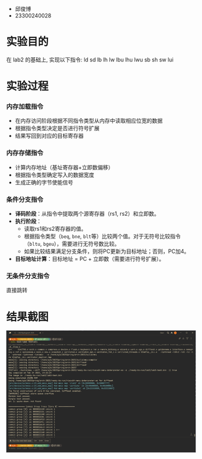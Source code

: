 - 邱俊博
- 23300240028
# 实验目的
在 lab2 的基础上, 实现以下指令:
ld sd lb lh lw lbu lhu lwu sb sh sw lui

# 实验过程
### 内存加载指令
- 在内存访问阶段根据不同指令类型从内存中读取相应位宽的数据
- 根据指令类型决定是否进行符号扩展
- 结果写回到对应的目标寄存器
### 内存存储指令
- 计算内存地址（基址寄存器+立即数偏移）
- 根据指令类型确定写入的数据宽度
- 生成正确的字节使能信号
### 条件分支指令
- **译码阶段**：从指令中提取两个源寄存器（rs1, rs2）和立即数。
- **执行阶段**：
    - 读取rs1和rs2寄存器的值。
    - 根据指令类型（`beq`, `bne`, `blt`等）比较两个值。对于无符号比较指令（`bltu`, `bgeu`），需要进行无符号数比较。
    - 如果比较结果满足分支条件，则将PC更新为目标地址；否则，PC加4。
- **目标地址计算**：目标地址 = PC + 立即数（需要进行符号扩展）。
### 无条件分支指令
直接跳转
# 结果截图
![image.png](https://raw.githubusercontent.com/hmmm42/Picbed/main/obsidian/pictures20250407171604465.png)

